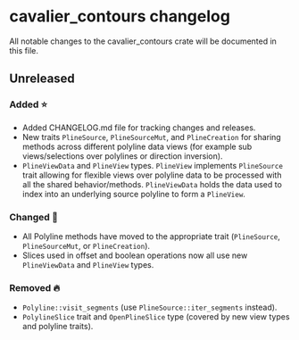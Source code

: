 # cavalier_contours changelog

All notable changes to the cavalier_contours crate will be documented in this file.

## Unreleased

### Added ⭐
* Added CHANGELOG.md file for tracking changes and releases.
* New traits `PlineSource`, `PlineSourceMut`, and `PlineCreation` for sharing methods across
different polyline data views (for example sub views/selections over polylines or direction
inversion).
* `PlineViewData` and `PlineView` types. `PlineView` implements `PlineSource` trait allowing for
flexible views over polyline data to be processed with all the shared behavior/methods.
`PlineViewData` holds the data used to index into an underlying source polyline to form a
`PlineView`.

### Changed 🔧
* All Polyline methods have moved to the appropriate trait (`PlineSource`, `PlineSourceMut`, or
`PlineCreation`).
* Slices used in offset and boolean operations now all use new `PlineViewData` and `PlineView`
types.

### Removed 🔥
* `Polyline::visit_segments` (use `PlineSource::iter_segments` instead).
* `PolylineSlice` trait and `OpenPlineSlice` type (covered by new view types and polyline traits).